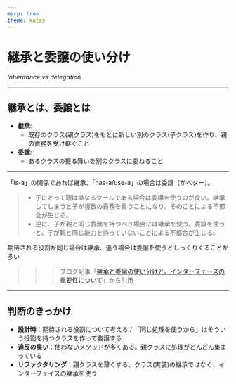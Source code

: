 ```yaml
---
marp: true
theme: katas
---
```

<!-- 
size: 16:9
paginate: true
-->
<!-- header: 勉強会# ― エンジニアとしての解像度を高めるための勉強会-->

# 継承と委譲の使い分け

_Inheritance vs delegation_

---

## 継承とは、委譲とは

* **継承**:
    * 既存のクラス(親クラス)をもとに新しい別のクラス(子クラス)を作り、親の責務を受け継ぐこと
* **委譲**:
    * あるクラスの振る舞いを別のクラスに委ねること

---

「is-a」の関係であれば継承、「has-a/use-a」の場合は委譲（がベター）。
 
> * 子にとって親は単なるツールである場合は委譲を使うのが良い。継承してしまうと子が複数の責務を負うことになり、そのことによる不都合が生じる。
> * 逆に、子が親と同じ責務を持つべき場合には継承を使う。委譲を使うと、子が親と同じ能力を持っていないことによる不都合が生じる。

期待される役割が同じ場合は継承、違う場合は委譲を使うとしっくりくることが多い

>>> ブログ記事「[継承と委譲の使い分けと、インターフェースの重要性について](https://ikenox.info/blog/inheritance-delegation-interface/)」から引用
 

---

## 判断のきっかけ

* **設計時**：期待される役割について考える / 「同じ処理を使うから」はそういう役割を持つクラスを作って委譲する
* **違反の臭い**：使わないメソッドが多くある。親クラスに処理がどんどん集まっている
* **リファクタリング**：親クラスを薄くする。クラス(実装)の継承ではなく、インターフェイスの継承を使う
 